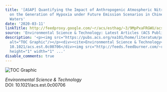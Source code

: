 ```yaml
---
title: '[ASAP] Quantifying the Impact of Anthropogenic Atmospheric Nitrogen Deposition
  on the Generation of Hypoxia under Future Emission Scenarios in Chinese Coastal
  Waters'
date: '2020-03-11'
linkTitle: http://feedproxy.google.com/~r/acs/esthag/~3/9MpPxaFRGWU/acs.est.0c00706
source: 'Environmental Science & Technology: Latest Articles (ACS Publications)'
description: '<p><img src="https://pubs.acs.org/na101/home/literatum/publisher/achs/journals/content/esthag/0/esthag.ahead-of-print/acs.est.0c00706/20200311/images/medium/es0c00706_0005.gif"
  alt="TOC Graphic"/></p><div><cite>Environmental Science & Technology</cite></div><div>DOI:
  10.1021/acs.est.0c00706</div><img src="http://feeds.feedburner.com/~r/acs/esthag/~4/9MpPxaFRGWU"
  height="1" width="1" ...'
disable_comments: true
---
```

<p><img src="https://pubs.acs.org/na101/home/literatum/publisher/achs/journals/content/esthag/0/esthag.ahead-of-print/acs.est.0c00706/20200311/images/medium/es0c00706_0005.gif" alt="TOC Graphic"/></p><div><cite>Environmental Science & Technology</cite></div><div>DOI: 10.1021/acs.est.0c00706</div><img src="http://feeds.feedburner.com/~r/acs/esthag/~4/9MpPxaFRGWU" height="1" width="1" ...